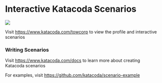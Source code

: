 # Interactive Katacoda Scenarios

[![](http://shields.katacoda.com/katacoda/towcorp/count.svg)](https://www.katacoda.com/towcorp "Get your profile on Katacoda.com")

Visit https://www.katacoda.com/towcorp to view the profile and interactive scenarios

### Writing Scenarios
Visit https://www.katacoda.com/docs to learn more about creating Katacoda scenarios

For examples, visit https://github.com/katacoda/scenario-example
